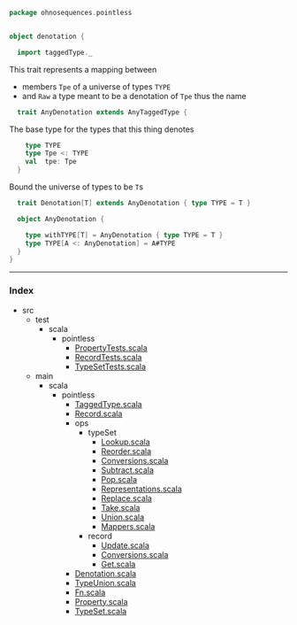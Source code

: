 
```scala
package ohnosequences.pointless


object denotation {

  import taggedType._
```


This trait represents a mapping between 

- members `Tpe` of a universe of types `TYPE`
- and `Raw` a type meant to be a denotation of `Tpe` thus the name



```scala
  trait AnyDenotation extends AnyTaggedType {
```

The base type for the types that this thing denotes

```scala
    type TYPE
    type Tpe <: TYPE
    val  tpe: Tpe
  }
```


Bound the universe of types to be `T`s


```scala
  trait Denotation[T] extends AnyDenotation { type TYPE = T }

  object AnyDenotation {

    type withTYPE[T] = AnyDenotation { type TYPE = T }
    type TYPE[A <: AnyDenotation] = A#TYPE
  }
}
```


------

### Index

+ src
  + test
    + scala
      + pointless
        + [PropertyTests.scala][test/scala/pointless/PropertyTests.scala]
        + [RecordTests.scala][test/scala/pointless/RecordTests.scala]
        + [TypeSetTests.scala][test/scala/pointless/TypeSetTests.scala]
  + main
    + scala
      + pointless
        + [TaggedType.scala][main/scala/pointless/TaggedType.scala]
        + [Record.scala][main/scala/pointless/Record.scala]
        + ops
          + typeSet
            + [Lookup.scala][main/scala/pointless/ops/typeSet/Lookup.scala]
            + [Reorder.scala][main/scala/pointless/ops/typeSet/Reorder.scala]
            + [Conversions.scala][main/scala/pointless/ops/typeSet/Conversions.scala]
            + [Subtract.scala][main/scala/pointless/ops/typeSet/Subtract.scala]
            + [Pop.scala][main/scala/pointless/ops/typeSet/Pop.scala]
            + [Representations.scala][main/scala/pointless/ops/typeSet/Representations.scala]
            + [Replace.scala][main/scala/pointless/ops/typeSet/Replace.scala]
            + [Take.scala][main/scala/pointless/ops/typeSet/Take.scala]
            + [Union.scala][main/scala/pointless/ops/typeSet/Union.scala]
            + [Mappers.scala][main/scala/pointless/ops/typeSet/Mappers.scala]
          + record
            + [Update.scala][main/scala/pointless/ops/record/Update.scala]
            + [Conversions.scala][main/scala/pointless/ops/record/Conversions.scala]
            + [Get.scala][main/scala/pointless/ops/record/Get.scala]
        + [Denotation.scala][main/scala/pointless/Denotation.scala]
        + [TypeUnion.scala][main/scala/pointless/TypeUnion.scala]
        + [Fn.scala][main/scala/pointless/Fn.scala]
        + [Property.scala][main/scala/pointless/Property.scala]
        + [TypeSet.scala][main/scala/pointless/TypeSet.scala]

[test/scala/pointless/PropertyTests.scala]: ../../../test/scala/pointless/PropertyTests.scala.md
[test/scala/pointless/RecordTests.scala]: ../../../test/scala/pointless/RecordTests.scala.md
[test/scala/pointless/TypeSetTests.scala]: ../../../test/scala/pointless/TypeSetTests.scala.md
[main/scala/pointless/TaggedType.scala]: TaggedType.scala.md
[main/scala/pointless/Record.scala]: Record.scala.md
[main/scala/pointless/ops/typeSet/Lookup.scala]: ops/typeSet/Lookup.scala.md
[main/scala/pointless/ops/typeSet/Reorder.scala]: ops/typeSet/Reorder.scala.md
[main/scala/pointless/ops/typeSet/Conversions.scala]: ops/typeSet/Conversions.scala.md
[main/scala/pointless/ops/typeSet/Subtract.scala]: ops/typeSet/Subtract.scala.md
[main/scala/pointless/ops/typeSet/Pop.scala]: ops/typeSet/Pop.scala.md
[main/scala/pointless/ops/typeSet/Representations.scala]: ops/typeSet/Representations.scala.md
[main/scala/pointless/ops/typeSet/Replace.scala]: ops/typeSet/Replace.scala.md
[main/scala/pointless/ops/typeSet/Take.scala]: ops/typeSet/Take.scala.md
[main/scala/pointless/ops/typeSet/Union.scala]: ops/typeSet/Union.scala.md
[main/scala/pointless/ops/typeSet/Mappers.scala]: ops/typeSet/Mappers.scala.md
[main/scala/pointless/ops/record/Update.scala]: ops/record/Update.scala.md
[main/scala/pointless/ops/record/Conversions.scala]: ops/record/Conversions.scala.md
[main/scala/pointless/ops/record/Get.scala]: ops/record/Get.scala.md
[main/scala/pointless/Denotation.scala]: Denotation.scala.md
[main/scala/pointless/TypeUnion.scala]: TypeUnion.scala.md
[main/scala/pointless/Fn.scala]: Fn.scala.md
[main/scala/pointless/Property.scala]: Property.scala.md
[main/scala/pointless/TypeSet.scala]: TypeSet.scala.md